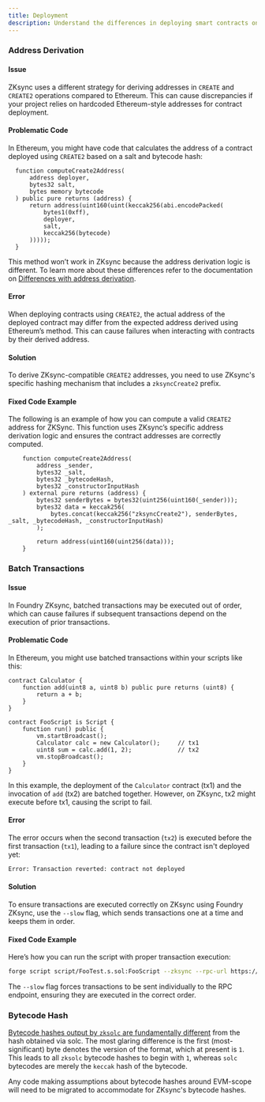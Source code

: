 ```yaml
---
title: Deployment
description: Understand the differences in deploying smart contracts on ZKSync using foundry-zksync.
---
```


### Address Derivation

#### Issue

ZKsync uses a different strategy for deriving addresses in `CREATE` and `CREATE2`
operations compared to Ethereum. This can cause discrepancies if your project relies on hardcoded Ethereum-style addresses for contract deployment.

#### Problematic Code

In Ethereum, you might have code that calculates the address of a contract deployed using `CREATE2` based on a salt and bytecode hash:

```solidity
  function computeCreate2Address(
      address deployer,
      bytes32 salt,
      bytes memory bytecode
  ) public pure returns (address) {
      return address(uint160(uint(keccak256(abi.encodePacked(
          bytes1(0xff),
          deployer,
          salt,
          keccak256(bytecode)
      )))));
  }
```

This method won’t work in ZKsync because the address derivation logic is different. To learn more about these differences refer to the documentation on
[Differences with address derivation](/zksync-protocol/zksync-era/differences/evm-instructions#address-derivation).

#### Error

When deploying contracts using `CREATE2`, the actual address of the deployed contract may differ from the expected address derived using Ethereum’s
method. This can cause failures when interacting with contracts by
their derived address.

#### Solution

To derive ZKsync-compatible `CREATE2` addresses, you need to use ZKsync's specific hashing mechanism that includes a `zksyncCreate2` prefix.

#### Fixed Code Example

The following is an example of how you can compute a valid `CREATE2` address for ZKSync.
This function uses ZKsync’s specific address derivation logic and ensures the contract
addresses are correctly computed.

```solidity
    function computeCreate2Address(
        address _sender,
        bytes32 _salt,
        bytes32 _bytecodeHash,
        bytes32 _constructorInputHash
    ) external pure returns (address) {
        bytes32 senderBytes = bytes32(uint256(uint160(_sender)));
        bytes32 data = keccak256(
            bytes.concat(keccak256("zksyncCreate2"), senderBytes, _salt, _bytecodeHash, _constructorInputHash)
        );

        return address(uint160(uint256(data)));
    }
```

### Batch Transactions

#### Issue

In Foundry ZKsync, batched transactions may be executed out of order, which can cause
failures if subsequent transactions depend on the execution of prior transactions.

#### Problematic Code

In Ethereum, you might use batched transactions within your scripts like this:

```solidity
contract Calculator {
    function add(uint8 a, uint8 b) public pure returns (uint8) {
        return a + b;
    }
}

contract FooScript is Script {
    function run() public {
        vm.startBroadcast();
        Calculator calc = new Calculator();     // tx1
        uint8 sum = calc.add(1, 2);             // tx2
        vm.stopBroadcast();
    }
}
```

In this example, the deployment of the `Calculator` contract (tx1)
and the invocation of `add` (tx2) are batched together. However,
on ZKsync, tx2 might execute before tx1, causing the script to fail.

#### Error

The error occurs when the second transaction (`tx2`) is executed before the first
transaction (`tx1`), leading to a failure since the contract isn't deployed yet:

```bash
Error: Transaction reverted: contract not deployed
```

#### Solution

To ensure transactions are executed correctly on ZKsync using Foundry ZKsync,
use the `--slow` flag, which sends transactions one at a time and keeps them in order.

#### Fixed Code Example

Here’s how you can run the script with proper transaction execution:

```bash
forge script script/FooTest.s.sol:FooScript --zksync --rpc-url https://sepolia.era.zksync.dev --broadcast --slow
```

The `--slow` flag forces transactions to be sent individually to the RPC endpoint, ensuring they are executed in the correct order.

### Bytecode Hash

[Bytecode hashes output by `zksolc` are fundamentally different](/zksync-protocol/zksync-era/contracts/bootloader#bytecode-hashes)
from the hash obtained via solc. The most glaring difference is the first
(most-significant) byte denotes the version of the format, which at present is `1`.
This leads to all `zksolc` bytecode hashes to begin with `1`, whereas `solc` bytecodes are merely the `keccak` hash of the bytecode.

Any code making assumptions about bytecode hashes around EVM-scope will need to be migrated to accommodate for ZKsync's bytecode hashes.
